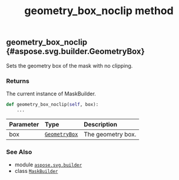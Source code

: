 ﻿---
title: geometry_box_noclip method
second_title: Aspose.SVG for Python via .NET API References
description: 
type: docs
weight: 60
url: /python-net/aspose.svg.builder/maskbuilder/geometry_box_noclip/
is_root: false
---

## geometry_box_noclip {#aspose.svg.builder.GeometryBox}

Sets the geometry box of the mask with no clipping.


### Returns 


The current instance of MaskBuilder.


```python
def geometry_box_noclip(self, box):
    ...
```


| Parameter | Type | Description |
| :- | :- | :- |
| box | [`GeometryBox`](/svg/python-net/aspose.svg.builder/geometrybox) | The geometry box. |



### See Also
* module [`aspose.svg.builder`](../../)
* class [`MaskBuilder`](/svg/python-net/aspose.svg.builder/maskbuilder)
